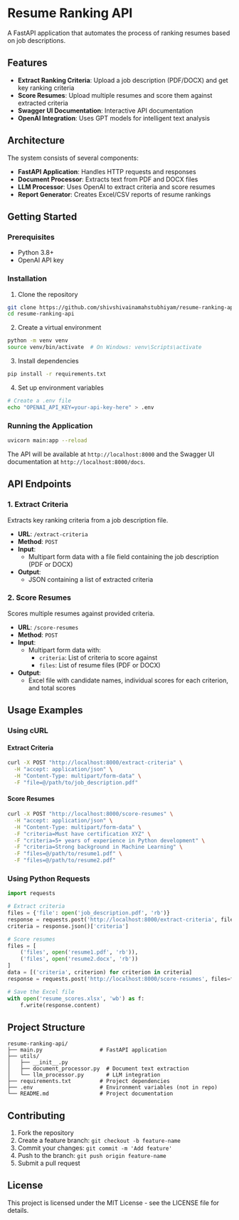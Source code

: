 # Resume Ranking API

A FastAPI application that automates the process of ranking resumes based on job descriptions.

## Features

- **Extract Ranking Criteria**: Upload a job description (PDF/DOCX) and get key ranking criteria
- **Score Resumes**: Upload multiple resumes and score them against extracted criteria
- **Swagger UI Documentation**: Interactive API documentation
- **OpenAI Integration**: Uses GPT models for intelligent text analysis

## Architecture

The system consists of several components:

- **FastAPI Application**: Handles HTTP requests and responses
- **Document Processor**: Extracts text from PDF and DOCX files
- **LLM Processor**: Uses OpenAI to extract criteria and score resumes
- **Report Generator**: Creates Excel/CSV reports of resume rankings

## Getting Started

### Prerequisites

- Python 3.8+
- OpenAI API key

### Installation

1. Clone the repository
```bash
git clone https://github.com/shivshivainamahstubhiyam/resume-ranking-api.git
cd resume-ranking-api
```

2. Create a virtual environment
```bash
python -m venv venv
source venv/bin/activate  # On Windows: venv\Scripts\activate
```

3. Install dependencies
```bash
pip install -r requirements.txt
```

4. Set up environment variables
```bash
# Create a .env file
echo "OPENAI_API_KEY=your-api-key-here" > .env
```

### Running the Application

```bash
uvicorn main:app --reload
```

The API will be available at `http://localhost:8000` and the Swagger UI documentation at `http://localhost:8000/docs`.

## API Endpoints

### 1. Extract Criteria

Extracts key ranking criteria from a job description file.

- **URL**: `/extract-criteria`
- **Method**: `POST`
- **Input**: 
  - Multipart form data with a file field containing the job description (PDF or DOCX)
- **Output**: 
  - JSON containing a list of extracted criteria

### 2. Score Resumes

Scores multiple resumes against provided criteria.

- **URL**: `/score-resumes`
- **Method**: `POST`
- **Input**: 
  - Multipart form data with:
    - `criteria`: List of criteria to score against
    - `files`: List of resume files (PDF or DOCX)
- **Output**: 
  - Excel file with candidate names, individual scores for each criterion, and total scores

## Usage Examples

### Using cURL

#### Extract Criteria
```bash
curl -X POST "http://localhost:8000/extract-criteria" \
  -H "accept: application/json" \
  -H "Content-Type: multipart/form-data" \
  -F "file=@/path/to/job_description.pdf"
```

#### Score Resumes
```bash
curl -X POST "http://localhost:8000/score-resumes" \
  -H "accept: application/json" \
  -H "Content-Type: multipart/form-data" \
  -F "criteria=Must have certification XYZ" \
  -F "criteria=5+ years of experience in Python development" \
  -F "criteria=Strong background in Machine Learning" \
  -F "files=@/path/to/resume1.pdf" \
  -F "files=@/path/to/resume2.pdf"
```

### Using Python Requests
```python
import requests

# Extract criteria
files = {'file': open('job_description.pdf', 'rb')}
response = requests.post('http://localhost:8000/extract-criteria', files=files)
criteria = response.json()['criteria']

# Score resumes
files = [
    ('files', open('resume1.pdf', 'rb')),
    ('files', open('resume2.docx', 'rb'))
]
data = [('criteria', criterion) for criterion in criteria]
response = requests.post('http://localhost:8000/score-resumes', files=files, data=data)

# Save the Excel file
with open('resume_scores.xlsx', 'wb') as f:
    f.write(response.content)
```

## Project Structure

```
resume-ranking-api/
├── main.py                  # FastAPI application
├── utils/
│   ├── __init__.py
│   ├── document_processor.py  # Document text extraction
│   └── llm_processor.py       # LLM integration
├── requirements.txt         # Project dependencies
├── .env                     # Environment variables (not in repo)
└── README.md                # Project documentation
```

## Contributing

1. Fork the repository
2. Create a feature branch: `git checkout -b feature-name`
3. Commit your changes: `git commit -m 'Add feature'`
4. Push to the branch: `git push origin feature-name`
5. Submit a pull request

## License

This project is licensed under the MIT License - see the LICENSE file for details.
